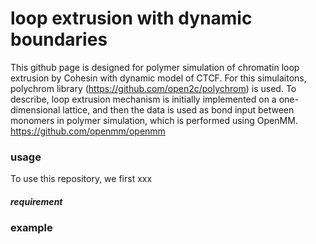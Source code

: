 # loop extrusion with dynamic boundaries

This github page is designed for polymer simulation of chromatin loop extrusion by Cohesin with dynamic model of CTCF. For this simulaitons, polychrom library (https://github.com/open2c/polychrom) is used. To describe, loop extrusion mechanism is initially implemented on a one-dimensional lattice, and then the data is used as bond input between monomers in polymer simulation, which is performed using OpenMM.
https://github.com/openmm/openmm
### usage
To use this repository, we first xxx
##### requirement


### example
